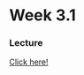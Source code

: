 # Week 3.1

### Lecture

[Click here!](https://speakerdeck.com/iliaidakiev/5-predictable-reactive-state-management) 